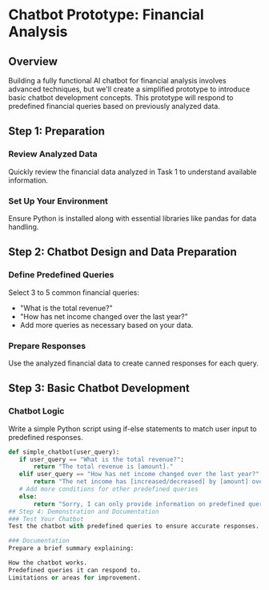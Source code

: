 # Chatbot Prototype: Financial Analysis

## Overview
Building a fully functional AI chatbot for financial analysis involves advanced techniques, but we'll create a simplified prototype to introduce basic chatbot development concepts. This prototype will respond to predefined financial queries based on previously analyzed data.

## Step 1: Preparation

### Review Analyzed Data
Quickly review the financial data analyzed in Task 1 to understand available information.

### Set Up Your Environment
Ensure Python is installed along with essential libraries like pandas for data handling.

## Step 2: Chatbot Design and Data Preparation

### Define Predefined Queries
Select 3 to 5 common financial queries:
- "What is the total revenue?"
- "How has net income changed over the last year?"
- Add more queries as necessary based on your data.

### Prepare Responses
Use the analyzed financial data to create canned responses for each query.

## Step 3: Basic Chatbot Development

### Chatbot Logic
Write a simple Python script using if-else statements to match user input to predefined responses.

```python
def simple_chatbot(user_query):
   if user_query == "What is the total revenue?":
       return "The total revenue is [amount]."
   elif user_query == "How has net income changed over the last year?":
       return "The net income has [increased/decreased] by [amount] over the last year."
   # Add more conditions for other predefined queries
   else:
       return "Sorry, I can only provide information on predefined queries."
## Step 4: Demonstration and Documentation
### Test Your Chatbot
Test the chatbot with predefined queries to ensure accurate responses.

### Documentation
Prepare a brief summary explaining:

How the chatbot works.
Predefined queries it can respond to.
Limitations or areas for improvement.
